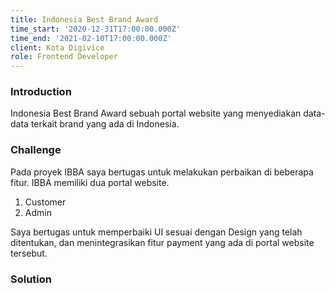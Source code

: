 ```yaml
---
title: Indonesia Best Brand Award
time_start: '2020-12-31T17:00:00.000Z'
time_end: '2021-02-10T17:00:00.000Z'
client: Kota Digivice
role: Frontend Developer
---
```


### Introduction

Indonesia Best Brand Award sebuah portal website yang menyediakan data-data terkait brand yang ada di Indonesia.

### Challenge

Pada proyek IBBA saya bertugas untuk melakukan perbaikan di beberapa fitur. IBBA memiliki dua portal website.

1. Customer
2. Admin

Saya bertugas untuk memperbaiki UI sesuai dengan Design yang telah ditentukan, dan menintegrasikan fitur payment yang ada di portal website tersebut.

### Solution

